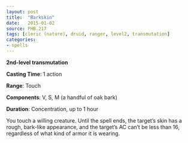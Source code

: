 ```yaml
---
layout: post
title:  "Barkskin"
date:   2015-01-02
source: PHB.217
tags: [cleric (nature), druid, ranger, level2, transmutation]
categories:
- spells
---
```


**2nd-level transmutation**

**Casting Time**: 1 action

**Range**: Touch

**Components**: V, S, M (a handful of oak bark)

**Duration**: Concentration, up to 1 hour

You touch a willing creature. Until the spell ends, the target’s skin has a rough, bark-like appearance, and the target’s AC can’t be less than 16, regardless of what kind of armor it is wearing.

